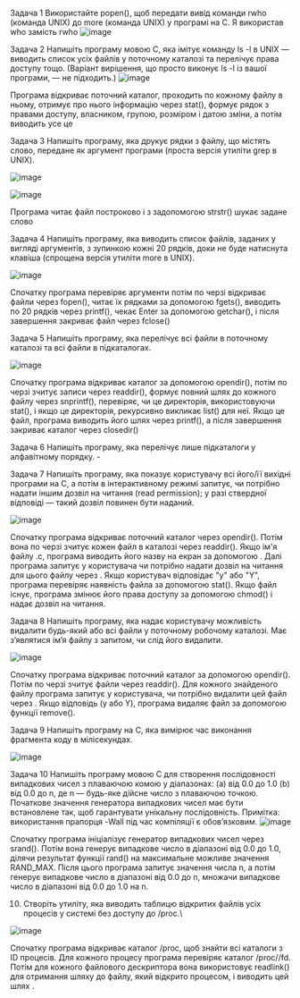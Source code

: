 

Задача 1
 Використайте popen(), щоб передати вивід команди rwho (команда UNIX) до more (команда UNIX) у програмі на C.
Я використав who замість rwho
![image](https://github.com/user-attachments/assets/7179e4a9-9f91-4bdb-b819-4505516d9e26)



Задача 2
 Напишіть програму мовою C, яка імітує команду ls -l в UNIX — виводить список усіх файлів у поточному каталозі та перелічує права доступу тощо.
 (Варіант вирішення, що просто виконує ls -l із вашої програми, — не підходить.)
 ![image](https://github.com/user-attachments/assets/33e4a008-4754-4067-a60c-88025ae346e6)


Програма відкриває поточний каталог, проходить по кожному файлу в ньому, отримує про нього інформацію через stat(), формує рядок з правами доступу, власником, групою, розміром і датою зміни, а потім виводить усе це

Задача 3
 Напишіть програму, яка друкує рядки з файлу, що містять слово, передане як аргумент програми (проста версія утиліти grep в UNIX).
 
![image](https://github.com/user-attachments/assets/3ff021ca-5b16-4b98-b735-55aa076cb46b)

![image](https://github.com/user-attachments/assets/88e761da-484a-4c06-a3f2-e916f5dd3ad3)



Програма читає файл построково і з задопомогою strstr() шукає задане слово

Задача 4
Напишіть програму, яка виводить список файлів, заданих у вигляді аргументів, з зупинкою кожні 20 рядків, доки не буде натиснута клавіша (спрощена версія утиліти more в UNIX).

![image](https://github.com/user-attachments/assets/0db88ef7-a3e1-4771-b082-e97447932bb5)


Спочатку програма перевіряє аргументи потім по черзі відкриває файли через fopen(), читає їх рядками за допомогою fgets(), виводить по 20 рядків через printf(), чекає Enter за допомогою getchar(), і після завершення закриває файл через fclose()

Задача 5
Напишіть програму, яка перелічує всі файли в поточному каталозі та всі файли в підкаталогах.

![image](https://github.com/user-attachments/assets/ce5b4938-3daf-481d-8236-3d1677389fcd)


Спочатку програма відкриває каталог за допомогою opendir(), потім по черзі зчитує записи через readdir(), формує повний шлях до кожного файлу через snprintf(), перевіряє, чи це директорія, використовуючи stat(), і якщо це директорія, рекурсивно викликає list() для неї. Якщо це файл, програма виводить його шлях через printf(), а після завершення закриває каталог через closedir() 

Задача 6  Напишіть програму, яка перелічує лише підкаталоги у алфавітному порядку. -

Задача 7
Напишіть програму, яка показує користувачу всі його/її вихідні програми на C, а потім в інтерактивному режимі запитує, чи потрібно надати іншим дозвіл на читання (read permission); у разі ствердної відповіді — такий дозвіл повинен бути наданий.

![image](https://github.com/user-attachments/assets/90ababad-0a3d-44e8-ba89-aac803bc5a0d)


Спочатку програма відкриває поточний каталог через opendir(). Потім вона по черзі зчитує кожен файл в каталозі через readdir(). Якщо ім'я файлу .c, програма виводить його назву на екран за допомогою . Далі програма запитує у користувача чи потрібно надати дозвіл на читання для цього файлу через . Якщо користувач відповідає "y" або "Y", програма перевіряє наявність файла за допомогою stat(). Якщо файл існує, програма змінює його права доступу за допомогою chmod() і надає дозвіл на читання. 

Задача 8
Напишіть програму, яка надає користувачу можливість видалити будь-який або всі файли у поточному робочому каталозі. Має з’являтися ім’я файлу з запитом, чи слід його видалити.

![image](https://github.com/user-attachments/assets/003e5412-a82f-4275-b870-b0844c9e0958)


Спочатку програма відкриває поточний каталог за допомогою opendir(). Потім по черзі зчитує файли через readdir(). Для кожного знайденого файлу програма запитує у користувача, чи потрібно видалити цей файл через . Якщо відповідь (y або Y), програма видаляє файл за допомогою функції remove(). 

Задача 9
Напишіть програму на C, яка вимірює час виконання фрагмента коду в мілісекундах.

![image](https://github.com/user-attachments/assets/344703bb-2569-4264-84f3-e19262ac72b7)



Задача 10
 Напишіть програму мовою C для створення послідовності випадкових чисел з плаваючою комою у діапазонах:
 (a) від 0.0 до 1.0
 (b) від 0.0 до n, де n — будь-яке дійсне число з плаваючою точкою.
 Початкове значення генератора випадкових чисел має бути встановлене так, щоб гарантувати унікальну послідовність.
Примітка: використання прапорця -Wall під час компіляції є обов’язковим.
![image](https://github.com/user-attachments/assets/a62e9986-1b39-4912-ae10-798f493823c7)


Спочатку програма ініціалізує генератор випадкових чисел через srand(). Потім вона генерує випадкове число в діапазоні від 0.0 до 1.0, ділячи результат функції rand() на максимальне можливе значення RAND_MAX. Після цього програма запитує значення числа n, а потім генерує випадкове число в діапазоні від 0.0 до n, множачи випадкове число в діапазоні від 0.0 до 1.0 на n.

10. Створіть утиліту, яка виводить таблицю відкритих файлів усіх процесів у системі без доступу до /proc.\

![image](https://github.com/user-attachments/assets/890bb128-884b-4228-a8cb-c45b5ef54b74)


Спочатку програма відкриває каталог /proc, щоб знайти всі каталоги з ID процесів. Для кожного процесу програма перевіряє каталог /proc/<pid>/fd. Потім для кожного файлового дескриптора вона використовує readlink() для отримання шляху до файлу, який відкрито процесом, і виводить цей шлях .



